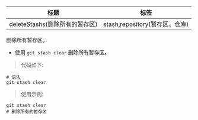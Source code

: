 | 标题                           | 标签                           |
| ------------------------------ | ------------------------------ |
| deleteStashs(删除所有的暂存区) | stash,repository(暂存区，仓库) |

删除所有暂存区。

- 使用 `git stash clear` 删除所有暂存区。

> 代码如下:

```shell
# 语法
git stash clear
```

> 使用示例:

```shell
git stash clear
# 删除所有的暂存区
```
